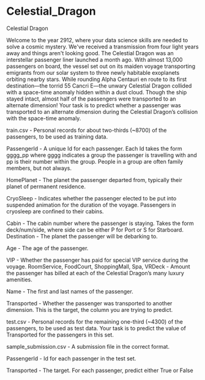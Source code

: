 # Celestial_Dragon

Celestial Dragon

Welcome to the year 2912, where your data science skills are needed to solve a cosmic mystery. We've received a transmission from four light years away and things aren't looking good. The Celestial Dragon was an interstellar passenger liner launched a month ago. 
With almost 13,000 passengers on board, the vessel set out on its maiden voyage 
transporting emigrants from our solar system to three newly habitable exoplanets 
orbiting nearby stars.
While rounding Alpha Centauri en route to its first destination—the torrid 55 
Cancri E—the unwary Celestial Dragon collided with a space-time anomaly hidden 
within a dust cloud. Though the ship stayed intact, almost half of the passengers 
were transported to an alternate dimension!
Your task is to predict whether a passenger was transported to an alternate 
dimension during the Celestial Dragon’s collision with the space-time anomaly.

train.csv - Personal records for about two-thirds (~8700) of the passengers, to be 
used as training data.

PassengerId - A unique Id for each passenger. Each Id takes the form gggg_pp 
where gggg indicates a group the passenger is travelling with and pp is their 
number within the group. People in a group are often family members, but not 
always.

HomePlanet - The planet the passenger departed from, typically their planet of 
permanent residence.

CryoSleep - Indicates whether the passenger elected to be put into suspended 
animation for the duration of the voyage. Passengers in cryosleep are confined to 
their cabins.

Cabin - The cabin number where the passenger is staying. Takes the form 
deck/num/side, where side can be either P for Port or S for Starboard.
Destination - The planet the passenger will be debarking to.

Age - The age of the passenger.

VIP - Whether the passenger has paid for special VIP service during the voyage.
RoomService, FoodCourt, ShoppingMall, Spa, VRDeck - Amount the passenger has 
billed at each of the Celestial Dragon’s many luxury amenities.

Name - The first and last names of the passenger.

Transported - Whether the passenger was transported to another dimension. This 
is the target, the column you are trying to predict.

test.csv - Personal records for the remaining one-third (~4300) of the passengers, 
to be used as test data. Your task is to predict the value of Transported for the 
passengers in this set.

sample_submission.csv - A submission file in the correct format.

PassengerId - Id for each passenger in the test set.

Transported - The target. For each passenger, predict either True or False
